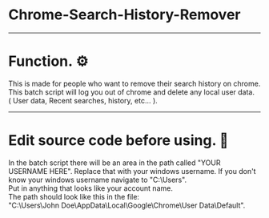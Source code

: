 # Chrome-Search-History-Remover
---


# Function. ⚙

This is made for people who want to remove their search history on chrome. <br>
This batch script will log you out of chrome and delete any local user data. <br>
( User data, Recent searches, history, etc... ).


---


# Edit source code before using. 📝
In the batch script there will be an area in the path called "YOUR USERNAME HERE".
Replace that with your windows username. If you don't know your windows username navigate to "C:\Users\". <br>
Put in anything that looks like your account name.<br> The path should look like this in the file: <br>
"C:\Users\John Doe\AppData\Local\Google\Chrome\User Data\Default".

